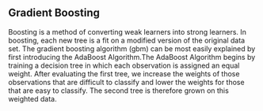 ## Gradient Boosting

Boosting is a method of converting weak learners into strong learners. In boosting, each new tree is a fit on a modified version of the original data set. The gradient boosting algorithm (gbm) can be most easily explained by first introducing the AdaBoost Algorithm.The AdaBoost Algorithm begins by training a decision tree in which each observation is assigned an equal weight. After evaluating the first tree, we increase the weights of those observations that are difficult to classify and lower the weights for those that are easy to classify. The second tree is therefore grown on this weighted data.
